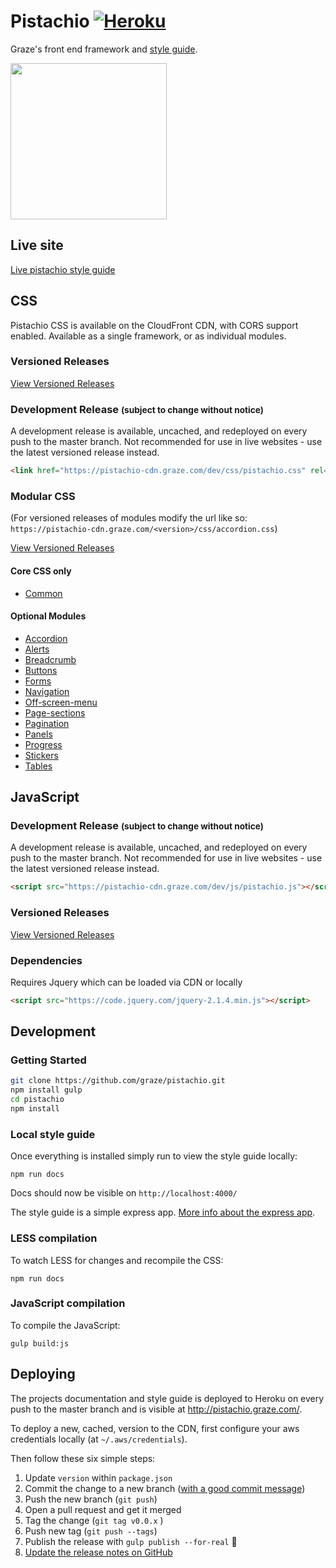 # Pistachio [![Heroku](http://heroku-badge.herokuapp.com/?app=graze-pistachio&style=flat)](http://pistachio.graze.com)

Graze's front end framework and [style guide](http://pistachio.graze.com).

<img src="http://i.giphy.com/104bRNqTMy2wE.gif" width="250">

## Live site

[Live pistachio style guide](https://pistachio.graze.com)

## CSS

Pistachio CSS is available on the CloudFront CDN, with CORS support enabled. Available as a single framework, or as individual modules.

### Versioned Releases

[View Versioned Releases](https://github.com/graze/pistachio/releases)

### Development Release <small>(subject to change without notice)</small>

A development release is available, uncached, and redeployed on every push to the master branch. Not recommended for use in live websites - use the latest versioned release instead.

```html
<link href="https://pistachio-cdn.graze.com/dev/css/pistachio.css" rel="stylesheet">
```

### Modular CSS

(For versioned releases of modules modify the url like so: `https://pistachio-cdn.graze.com/<version>/css/accordion.css`)

[View Versioned Releases](https://github.com/graze/pistachio/releases)

#### Core CSS only

 - [Common](https://pistachio-cdn.graze.com/dev/css/common.css)

#### Optional Modules

 - [Accordion](https://pistachio-cdn.graze.com/dev/css/accordion.css)
 - [Alerts](https://pistachio-cdn.graze.com/dev/css/alerts.css)
 - [Breadcrumb](https://pistachio-cdn.graze.com/dev/css/breadcrumb.css)
 - [Buttons](https://pistachio-cdn.graze.com/dev/css/buttons.css)
 - [Forms](https://pistachio-cdn.graze.com/dev/css/forms.css)
 - [Navigation](https://pistachio-cdn.graze.com/dev/css/navigation.css)
 - [Off-screen-menu](https://pistachio-cdn.graze.com/dev/css/off-screen-menu.css)
 - [Page-sections](https://pistachio-cdn.graze.com/dev/css/page-sections.css)
 - [Pagination](https://pistachio-cdn.graze.com/dev/css/pagination.css)
 - [Panels](https://pistachio-cdn.graze.com/dev/css/panels.css)
 - [Progress](https://pistachio-cdn.graze.com/dev/css/progress.css)
 - [Stickers](https://pistachio-cdn.graze.com/dev/css/stickers.css)
 - [Tables](https://pistachio-cdn.graze.com/dev/css/tables.css)

## JavaScript

### Development Release <small>(subject to change without notice)</small>

A development release is available, uncached, and redeployed on every push to the master branch. Not recommended for use in live websites - use the latest versioned release instead.

```html
<script src="https://pistachio-cdn.graze.com/dev/js/pistachio.js"></script>
```

### Versioned Releases

[View Versioned Releases](https://github.com/graze/pistachio/releases)

### Dependencies

Requires Jquery which can be loaded via CDN or locally

```html
<script src="https://code.jquery.com/jquery-2.1.4.min.js"></script>
```

## Development

### Getting Started

```bash
git clone https://github.com/graze/pistachio.git
npm install gulp
cd pistachio
npm install
```

### Local style guide

Once everything is installed simply run to view the style guide locally:

```
npm run docs
```

Docs should now be visible on ```http://localhost:4000/```

The style guide is a simple express app. 
[More info about the express app](site/README.md).

### LESS compilation

To watch LESS for changes and recompile the CSS:

```
npm run docs
```

### JavaScript compilation

To compile the JavaScript:

```
gulp build:js
```

## Deploying

The projects documentation and style guide is deployed to Heroku on every push to the master branch and is visible at http://pistachio.graze.com/.

To deploy a new, cached, version to the CDN, first configure your aws credentials locally (at `~/.aws/credentials`).

Then follow these six simple steps:

1. Update `version` within `package.json`
2. Commit the change to a new branch ([with a good commit message](http://tbaggery.com/2008/04/19/a-note-about-git-commit-messages.html))
3. Push the new branch (`git push`)
4. Open a pull request and get it merged
5. Tag the change (`git tag v0.0.x` )
6. Push new tag (`git push --tags`)
7. Publish the release with `gulp publish --for-real` :rocket:
8. [Update the release notes on GitHub](https://github.com/graze/pistachio/tags)
